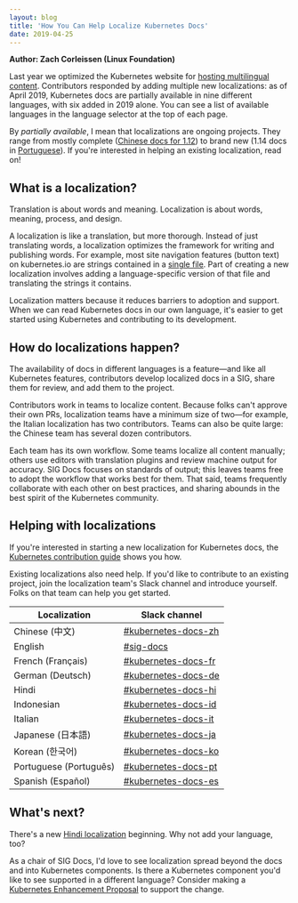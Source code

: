 ```yaml
---
layout: blog
title: 'How You Can Help Localize Kubernetes Docs'
date: 2019-04-25
---
```


**Author: Zach Corleissen (Linux Foundation)**

Last year we optimized the Kubernetes website for [hosting multilingual content](/blog/2018/11/08/kubernetes-docs-updates-international-edition/). Contributors responded by adding multiple new localizations: as of April 2019, Kubernetes docs are partially available in nine different languages, with six added in 2019 alone. You can see a list of available languages in the language selector at the top of each page.

By _partially available_, I mean that localizations are ongoing projects. They range from mostly complete ([Chinese docs for 1.12](https://v1-12.docs.kubernetes.io/zh/)) to brand new (1.14 docs in [Portuguese](https://kubernetes.io/pt/)). If you're interested in helping an existing localization, read on!

## What is a localization?

Translation is about words and meaning. Localization is about words, meaning, process, and design.

A localization is like a translation, but more thorough. Instead of just translating words, a localization optimizes the framework for writing and publishing words. For example, most site navigation features (button text) on kubernetes.io are strings contained in a [single file](https://github.com/kubernetes/website/tree/master/i18n). Part of creating a new localization involves adding a language-specific version of that file and translating the strings it contains.

Localization matters because it reduces barriers to adoption and support. When we can read Kubernetes docs in our own language, it's easier to get started using Kubernetes and contributing to its development.

## How do localizations happen?

The availability of docs in different languages is a feature&mdash;and like all Kubernetes features, contributors develop localized docs in a SIG, share them for review, and add them to the project. 

Contributors work in teams to localize content. Because folks can't approve their own PRs, localization teams have a minimum size of two&mdash;for example, the Italian localization has two contributors. Teams can also be quite large: the Chinese team has several dozen contributors. 

Each team has its own workflow. Some teams localize all content manually; others use editors with translation plugins and review machine output for accuracy. SIG Docs focuses on standards of output; this leaves teams free to adopt the workflow that works best for them. That said, teams frequently collaborate with each other on best practices, and sharing abounds in the best spirit of the Kubernetes community.

## Helping with localizations

If you're interested in starting a new localization for Kubernetes docs, the [Kubernetes contribution guide](https://kubernetes.io/docs/contribute/localization/) shows you how.

Existing localizations also need help. If you'd like to contribute to an existing project, join the localization team's Slack channel and introduce yourself. Folks on that team can help you get started. 

Localization | Slack channel
---|---
Chinese (中文) | [#kubernetes-docs-zh](https://kubernetes.slack.com/messages/CE3LNFYJ1/)
English | [#sig-docs](https://kubernetes.slack.com/messages/C1J0BPD2M/)
French (Français) | [#kubernetes-docs-fr](https://kubernetes.slack.com/messages/CG838BFT9/)
German (Deutsch) | [#kubernetes-docs-de](https://kubernetes.slack.com/messages/CH4UJ2BAL/)
Hindi | [#kubernetes-docs-hi](https://kubernetes.slack.com/messages/CJ14B9BDJ/)
Indonesian | [#kubernetes-docs-id](https://kubernetes.slack.com/messages/CJ1LUCUHM/)
Italian | [#kubernetes-docs-it](https://kubernetes.slack.com/messages/CGB1MCK7X/)
Japanese (日本語) | [#kubernetes-docs-ja](https://kubernetes.slack.com/messages/CAG2M83S8/)
Korean (한국어) | [#kubernetes-docs-ko](https://kubernetes.slack.com/messages/CA1MMR86S/)
Portuguese (Português) | [#kubernetes-docs-pt](https://kubernetes.slack.com/messages/CJ21AS0NA/)
Spanish (Español) | [#kubernetes-docs-es](https://kubernetes.slack.com/messages/CH7GB2E3B/)


## What's next?

There's a new [Hindi localization](https://kubernetes.slack.com/messages/CJ14B9BDJ/) beginning. Why not add your language, too?

As a chair of SIG Docs, I'd love to see localization spread beyond the docs and into Kubernetes components. Is there a Kubernetes component you'd like to see supported in a different language? Consider making a [Kubernetes Enhancement Proposal](https://github.com/kubernetes/enhancements/tree/master/keps) to support the change.

